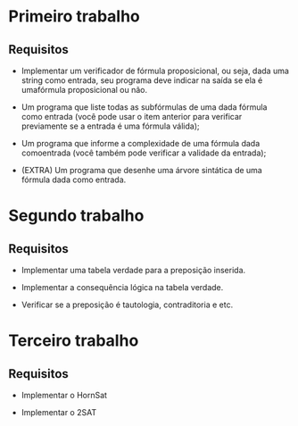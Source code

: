 # Primeiro trabalho

## Requisitos

* Implementar um verificador de fórmula proposicional, ou seja, dada uma string como entrada, seu programa deve indicar na saída se ela é umafórmula proposicional ou não.

* Um programa que liste todas as subfórmulas de uma dada fórmula como entrada (você pode usar o item anterior para verificar previamente se a entrada é uma fórmula válida);

* Um programa que informe a complexidade de uma fórmula dada comoentrada (você também pode verificar a validade da entrada);

* (EXTRA) Um programa que desenhe uma árvore sintática de uma fórmula dada como entrada.

# Segundo trabalho

## Requisitos

* Implementar uma tabela verdade para a preposição inserida.

* Implementar a consequência lógica na tabela verdade.

* Verificar se a preposição é tautologia, contraditoria e etc.

# Terceiro trabalho

## Requisitos

* Implementar o HornSat

* Implementar o 2SAT
